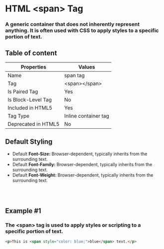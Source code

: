 # HTML &lt;span&gt; Tag

### A generic container that does not inherently represent anything. It is often used with CSS to apply styles to a specific portion of text.



## Table of content


| Properties            | Values                                                               |
|---------------------|----------------------------------------------------------------------|
| Name                | span tag                                                |
| Tag                 | &lt;span&gt;&lt;/span&gt;                                            |
| Is Paired Tag       | Yes                                                  |
| Is Block-Level Tag  | No                                |
| Included in HTML5   | Yes     |
| Tag Type            | Inline container tag     |
| Deprecated in HTML5 | No     |


## Default Styling


-	Default **Font-Size:** Browser-dependent, typically inherits from the surrounding text.
-	Default **Font-Family:** Browser-dependent, typically inherits from the surrounding text.
-	Default **Font-Weight:** Browser-dependent, typically inherits from the surrounding text.


<br>
<br>

## Example #1
### The &lt;span&gt; tag is used to apply styles or scripting to a specific portion of text.
```html
<p>This is <span style="color: blue;">blue</span> text.</p>
``` 
<br>
<br>

